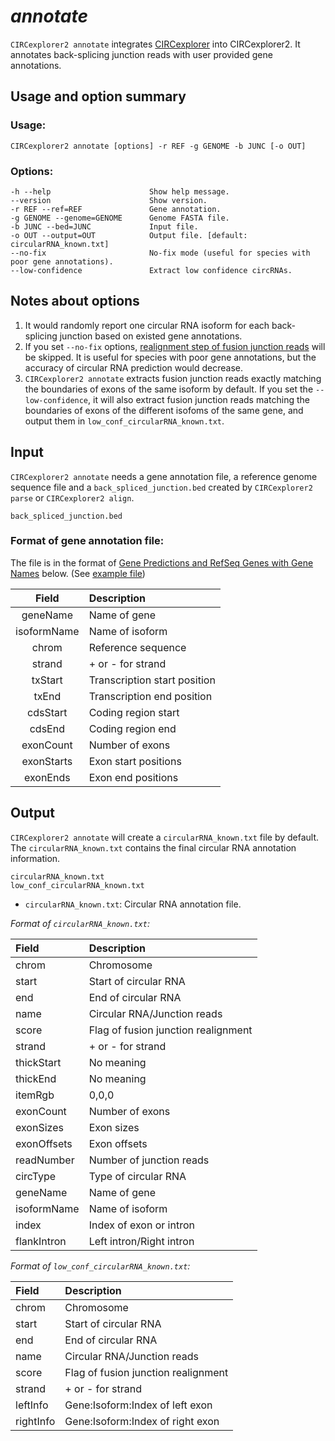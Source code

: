 # *annotate*

`CIRCexplorer2 annotate` integrates [CIRCexplorer](http://yanglab.github.io/CIRCexplorer/) into CIRCexplorer2. It annotates back-splicing junction reads with user provided gene annotations.

## Usage and option summary

### Usage:

```
CIRCexplorer2 annotate [options] -r REF -g GENOME -b JUNC [-o OUT]
```

### Options:

```
-h --help                      Show help message.
--version                      Show version.
-r REF --ref=REF               Gene annotation.
-g GENOME --genome=GENOME      Genome FASTA file.
-b JUNC --bed=JUNC             Input file.
-o OUT --output=OUT            Output file. [default: circularRNA_known.txt]
--no-fix                       No-fix mode (useful for species with poor gene annotations).
--low-confidence               Extract low confidence circRNAs.
```

## Notes about options

1. It would randomly report one circular RNA isoform for each back-splicing junction based on existed gene annotations.
2. If you set `--no-fix` options, [realignment step of fusion junction reads](http://www.sciencedirect.com/science/article/pii/S0092867414011118) will be skipped. It is useful for species with poor gene annotations, but the accuracy of circular RNA prediction would decrease.
3. `CIRCexplorer2 annotate` extracts fusion junction reads exactly matching the boundaries of exons of the same isoform by default. If you set the `--low-confidence`, it will also extract fusion junction reads matching the boundaries of exons of the different isofoms of the same gene, and output them in `low_conf_circularRNA_known.txt`.

## Input

`CIRCexplorer2 annotate` needs a gene annotation file, a reference genome sequence file and a `back_spliced_junction.bed` created by `CIRCexplorer2 parse` or `CIRCexplorer2 align`.

```
back_spliced_junction.bed
```

### Format of gene annotation file:

The file is in the format of [Gene Predictions and RefSeq Genes with Gene Names](https://genome.ucsc.edu/FAQ/FAQformat.html#format9) below. (See [example file](https://raw.githubusercontent.com/YangLab/CIRCexplorer2/master/test/data/ref.txt))

| Field       | Description                   |
| :---------: | :---------------------------- |
| geneName    | Name of gene                  |
| isoformName | Name of isoform               |
| chrom       | Reference sequence            |
| strand      | + or - for strand             |
| txStart     | Transcription start position  |
| txEnd       | Transcription end position    |
| cdsStart    | Coding region start           |
| cdsEnd      | Coding region end             |
| exonCount   | Number of exons               |
| exonStarts  | Exon start positions          |
| exonEnds    | Exon end positions            |


## Output

`CIRCexplorer2 annotate` will create a `circularRNA_known.txt` file by default. The `circularRNA_known.txt` contains the final circular RNA annotation information.

```
circularRNA_known.txt
low_conf_circularRNA_known.txt
```

* `circularRNA_known.txt`: Circular RNA annotation file.

*Format of `circularRNA_known.txt`:*

| Field       | Description                           |
| :---------- | :------------------------------------ |
| chrom       | Chromosome                            |
| start       | Start of circular RNA                 |
| end         | End of circular RNA                   |
| name        | Circular RNA/Junction reads           |
| score       | Flag of fusion junction realignment   |
| strand      | + or - for strand                     |
| thickStart  | No meaning                            |
| thickEnd    | No meaning                            |
| itemRgb     | 0,0,0                                 |
| exonCount   | Number of exons                       |
| exonSizes   | Exon sizes                            |
| exonOffsets | Exon offsets                          |
| readNumber  | Number of junction reads              |
| circType    | Type of circular RNA                  |
| geneName    | Name of gene                          |
| isoformName | Name of isoform                       |
| index       | Index of exon or intron               |
| flankIntron | Left intron/Right intron              |

*Format of `low_conf_circularRNA_known.txt`:*

| Field       | Description                           |
| :---------- | :------------------------------------ |
| chrom       | Chromosome                            |
| start       | Start of circular RNA                 |
| end         | End of circular RNA                   |
| name        | Circular RNA/Junction reads           |
| score       | Flag of fusion junction realignment   |
| strand      | + or - for strand                     |
| leftInfo    | Gene:Isoform:Index of left exon       |
| rightInfo   | Gene:Isoform:Index of right exon      |
